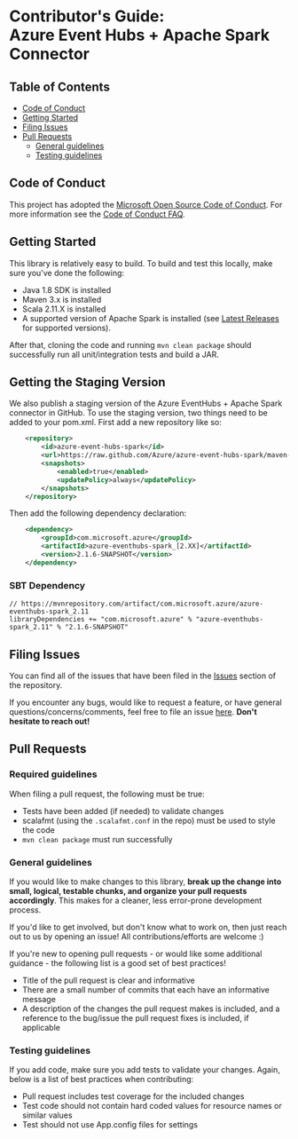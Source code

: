# Contributor's Guide:<br>Azure Event Hubs + Apache Spark Connector 

## Table of Contents

- [Code of Conduct](#code-of-conduct)
- [Getting Started](#getting-started)
- [Filing Issues](#filing-issues)
- [Pull Requests](#pull-requests)
    - [General guidelines](#general-guidelines)
    - [Testing guidelines](#testing-guidelines)

## Code of Conduct

This project has adopted the [Microsoft Open Source Code of Conduct](https://opensource.microsoft.com/codeofconduct/). For more information 
see the [Code of Conduct FAQ](https://opensource.microsoft.com/codeofconduct/faq/). 

## Getting Started

This library is relatively easy to build. To build and test this locally, make sure you've done the following:
- Java 1.8 SDK is installed
- Maven 3.x is installed
- Scala 2.11.X is installed
- A supported version of Apache Spark is installed (see [Latest Releases](/README.md#latest-releases) for supported versions). 

After that, cloning the code and running `mvn clean package` should successfully run all unit/integration tests and build a JAR. 
 
## Getting the Staging Version

We also publish a staging version of the Azure EventHubs + Apache Spark connector in GitHub. To use the staging version, two things need to 
be added to your pom.xml. First add a new repository like so:

```XML
	<repository>
		<id>azure-event-hubs-spark</id>
		<url>https://raw.github.com/Azure/azure-event-hubs-spark/maven-repo/</url>
		<snapshots>
			<enabled>true</enabled>
			<updatePolicy>always</updatePolicy>
		</snapshots>
	</repository>
```

Then add the following dependency declaration:

```XML
    <dependency>
        <groupId>com.microsoft.azure</groupId>
        <artifactId>azure-eventhubs-spark_[2.XX]</artifactId>
        <version>2.1.6-SNAPSHOT</version>
    </dependency>
```

### SBT Dependency

    // https://mvnrepository.com/artifact/com.microsoft.azure/azure-eventhubs-spark_2.11
    libraryDependencies += "com.microsoft.azure" % "azure-eventhubs-spark_2.11" % "2.1.6-SNAPSHOT"
 
## Filing Issues

You can find all of the issues that have been filed in the [Issues](https://github.com/Azure/spark-eventhubs/issues) section of the repository.

If you encounter any bugs, would like to request a feature, or have general questions/concerns/comments, feel free to file an issue 
[here](https://github.com/Azure/spark-eventhubs/issues/new). **Don't hesitate to reach out!**

## Pull Requests

### Required guidelines

When filing a pull request, the following must be true:

- Tests have been added (if needed) to validate changes
- scalafmt (using the `.scalafmt.conf` in the repo) must be used to style the code 
- `mvn clean package` must run successfully  

### General guidelines

If you would like to make changes to this library, **break up the change into small, logical, testable chunks, and organize your pull 
requests accordingly**. This makes for a cleaner, less error-prone development process. 

If you'd like to get involved, but don't know what to work on, then just reach out to us by opening an issue! All contributions/efforts are welcome :) 

If you're new to opening pull requests - or would like some additional guidance - the following list is a good set of best practices! 

- Title of the pull request is clear and informative
- There are a small number of commits that each have an informative message
- A description of the changes the pull request makes is included, and a reference to the bug/issue the pull request fixes is included, if applicable

### Testing guidelines

If you add code, make sure you add tests to validate your changes. Again, below is a list of best practices when contributing: 

- Pull request includes test coverage for the included changes
- Test code should not contain hard coded values for resource names or similar values
- Test should not use App.config files for settings

